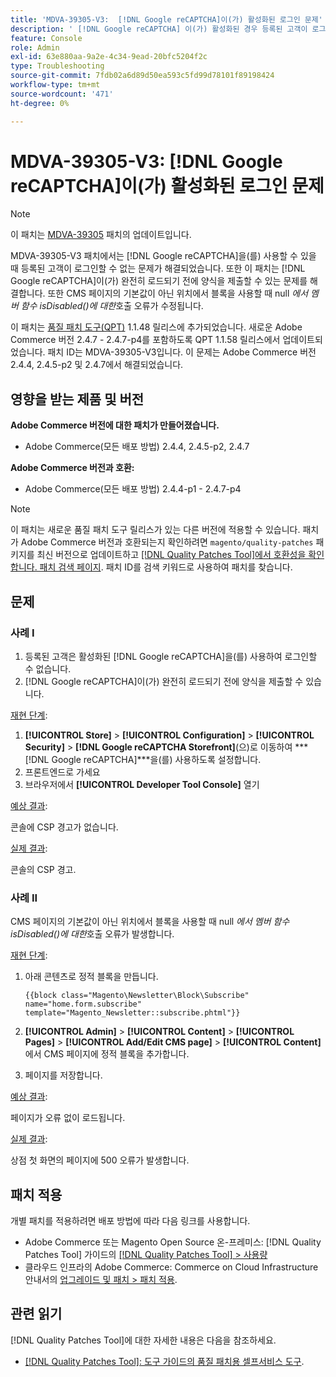 ```yaml
---
title: 'MDVA-39305-V3:  [!DNL Google reCAPTCHA]이(가) 활성화된 로그인 문제'
description: ' [!DNL Google reCAPTCHA] 이(가) 활성화된 경우 등록된 고객이 로그인할 수 없는 Adobe Commerce 문제를 해결하려면 MDVA-39305-V3 패치를 적용합니다. 또한 이 패치는  [!DNL Google reCAPTCHA] 완전히 로드되기 전에 양식을 제출할 수 있는 문제도 해결합니다. 또한 CMS 페이지에서 블록이 기본값이 아닌 위치에 사용될 때 null*에서 멤버 함수 isDisabled()에 대한 *호출 오류가 수정됩니다.'
feature: Console
role: Admin
exl-id: 63e880aa-9a2e-4c34-9ead-20bfc5204f2c
type: Troubleshooting
source-git-commit: 7fdb02a6d89d50ea593c5fd99d78101f89198424
workflow-type: tm+mt
source-wordcount: '471'
ht-degree: 0%

---
```


# MDVA-39305-V3: [!DNL Google reCAPTCHA]이(가) 활성화된 로그인 문제

>[!NOTE]
>
>이 패치는 [MDVA-39305](/help/tools/quality-patches-tool/patches-available-in-qpt/v1-1-1/mdva-39305-login-issues-with-enabled-google-recaptcha.md) 패치의 업데이트입니다.

MDVA-39305-V3 패치에서는 [!DNL Google reCAPTCHA]을(를) 사용할 수 있을 때 등록된 고객이 로그인할 수 없는 문제가 해결되었습니다. 또한 이 패치는 [!DNL Google reCAPTCHA]이(가) 완전히 로드되기 전에 양식을 제출할 수 있는 문제를 해결합니다. 또한 CMS 페이지의 기본값이 아닌 위치에서 블록을 사용할 때 null *에서 멤버 함수 isDisabled()에 대한*&#x200B;호출 오류가 수정됩니다.

이 패치는 [품질 패치 도구(QPT)](https://experienceleague.adobe.com/en/docs/commerce-operations/tools/quality-patches-tool/quality-patches-tool-to-self-serve-quality-patches) 1.1.48 릴리스에 추가되었습니다. 새로운 Adobe Commerce 버전 2.4.7 - 2.4.7-p4를 포함하도록 QPT 1.1.58 릴리스에서 업데이트되었습니다. 패치 ID는 MDVA-39305-V3입니다. 이 문제는 Adobe Commerce 버전 2.4.4, 2.4.5-p2 및 2.4.7에서 해결되었습니다.

## 영향을 받는 제품 및 버전

**Adobe Commerce 버전에 대한 패치가 만들어졌습니다.**

* Adobe Commerce(모든 배포 방법) 2.4.4, 2.4.5-p2, 2.4.7

**Adobe Commerce 버전과 호환:**

* Adobe Commerce(모든 배포 방법) 2.4.4-p1 - 2.4.7-p4

>[!NOTE]
>
>이 패치는 새로운 품질 패치 도구 릴리스가 있는 다른 버전에 적용할 수 있습니다. 패치가 Adobe Commerce 버전과 호환되는지 확인하려면 `magento/quality-patches` 패키지를 최신 버전으로 업데이트하고 [[!DNL Quality Patches Tool]에서 호환성을 확인합니다. 패치 검색 페이지](https://experienceleague.adobe.com/en/docs/commerce-operations/tools/quality-patches-tool/quality-patches-tool-to-self-serve-quality-patches). 패치 ID를 검색 키워드로 사용하여 패치를 찾습니다.

## 문제

### 사례 I

1. 등록된 고객은 활성화된 [!DNL Google reCAPTCHA]을(를) 사용하여 로그인할 수 없습니다.
1. [!DNL Google reCAPTCHA]이(가) 완전히 로드되기 전에 양식을 제출할 수 있습니다.

<u>재현 단계</u>:

1. **[!UICONTROL Store]** > **[!UICONTROL Configuration]** > **[!UICONTROL Security]** > **[!DNL Google reCAPTCHA Storefront]**(으)로 이동하여 ***[!DNL Google reCAPTCHA]***을(를) 사용하도록 설정합니다.
1. 프론트엔드로 가세요
1. 브라우저에서 **[!UICONTROL Developer Tool Console]** 열기

<u>예상 결과</u>:

콘솔에 CSP 경고가 없습니다.

<u>실제 결과</u>:

콘솔의 CSP 경고.

### 사례 II

CMS 페이지의 기본값이 아닌 위치에서 블록을 사용할 때 null *에서 멤버 함수 isDisabled()에 대한*&#x200B;호출 오류가 발생합니다.

<u>재현 단계</u>:

1. 아래 콘텐츠로 정적 블록을 만듭니다.

   ```
   {{block class="Magento\Newsletter\Block\Subscribe" name="home.form.subscribe"
   template="Magento_Newsletter::subscribe.phtml"}}
   ```

1. **[!UICONTROL Admin]** > **[!UICONTROL Content]** > **[!UICONTROL Pages]** > **[!UICONTROL Add/Edit CMS page]** > **[!UICONTROL Content]**&#x200B;에서 CMS 페이지에 정적 블록을 추가합니다.
1. 페이지를 저장합니다.

<u>예상 결과</u>:

페이지가 오류 없이 로드됩니다.

<u>실제 결과</u>:

상점 첫 화면의 페이지에 500 오류가 발생합니다.

## 패치 적용

개별 패치를 적용하려면 배포 방법에 따라 다음 링크를 사용합니다.

* Adobe Commerce 또는 Magento Open Source 온-프레미스: [!DNL Quality Patches Tool] 가이드의 [[!DNL Quality Patches Tool] > 사용량](/help/tools/quality-patches-tool/usage.md)
* 클라우드 인프라의 Adobe Commerce: Commerce on Cloud Infrastructure 안내서의 [업그레이드 및 패치 > 패치 적용](https://experienceleague.adobe.com/docs/commerce-cloud-service/user-guide/develop/upgrade/apply-patches.html).

## 관련 읽기

[!DNL Quality Patches Tool]에 대한 자세한 내용은 다음을 참조하세요.

* [[!DNL Quality Patches Tool]: 도구 가이드의 품질 패치용 셀프서비스 도구](/help/tools/quality-patches-tool/quality-patches-tool-to-self-serve-quality-patches.md).
